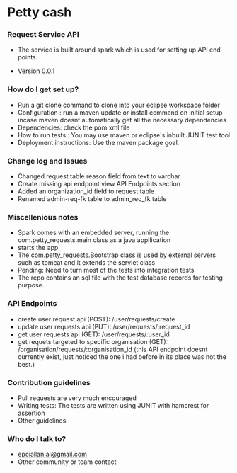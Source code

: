 # Petty cash #

### Request Service API  ###

* The service is built around spark which is used for setting up API end points

* Version 0.0.1

### How do I get set up? ###

* Run a git clone command to clone into your eclipse workspace folder
* Configuration : run a maven update or install command on initial setup incase maven doesnt automatically get all the necessary dependencies
* Dependencies: check the pom.xml file
* How to run tests : You may use maven or eclipse's inbuilt JUNIT test tool
* Deployment instructions: Use the maven package goal.

### Change log and Issues ###

* Changed request table reason field from text to varchar
* Create missing api endpoint view API Endpoints section
* Added an organization_id field to request table
* Renamed admin-req-fk table to admin_req_fk table

### Miscellenious notes ###

* Spark comes with an embedded server, running the com.petty_requests.main class as a java appllication
* starts the app
* The com.petty_requests.Bootstrap class is used by external servers such as tomcat and it extends the servlet class
* Pending: Need to turn most of the tests into integration tests
* The repo contains an sql file with the test database records for testing purpose.

### API Endpoints  ###

* create user request api (POST):  /user/requests/create
* update user requests api (PUT): /user/requests/:request_id
* get user requests api (GET): /user/requests/:user_id
* get requets targeted to specific organisation (GET): /organisation/requests/:organisation_id (this API endpoint doesnt currently
 exist, just noticed the one i had before in its place was not the best.)

### Contribution guidelines ###

* Pull requests are very much encouraged
* Writing tests: The tests are written using JUNIT with hamcrest for assertion
* Other guidelines:


### Who do I talk to? ###

* epciallan.al@gmail.com
* Other community or team contact